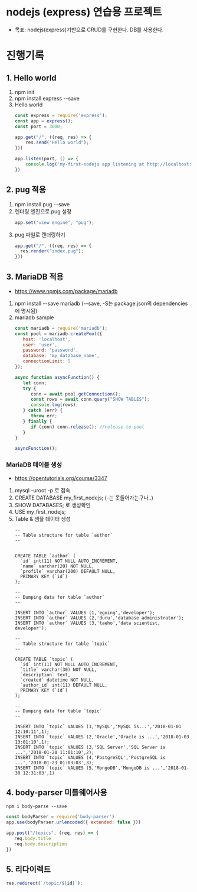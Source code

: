 # nodejs (express) 연습용 프로젝트
- 목표:  nodejs(express)기반으로 CRUD를 구현한다. DB를 사용한다.

# 진행기록
## 1. Hello world
1. npm init
2. npm install express --save
3. Hello world
    ```js
    const express = require('express');
    const app = express();
    const port = 3000;
    
    app.get("/", ((req, res) => {
        res.send("Hello world");
    }))
    
    app.listen(port, () => {
        console.log('my-first-nodejs app listening at http://localhost:3000')
    })
    ```
## 2. pug 적용
1. npm install pug --save
2. 렌더링 엔진으로 pug 설정
   ```js
   app.set("view engine", "pug");
   ```
3. pug 파일로 렌더링하기
   ```js
   app.get("/", ((req, res) => {
     res.render("index.pug");
   }))
   ```

## 3. MariaDB 적용
- https://www.npmjs.com/package/mariadb
1. npm install --save mariadb (--save, -S는 package.json의 dependencies에 명시됨)
2. mariadb sample
   ```js
   const mariadb = require('mariadb');
   const pool = mariadb.createPool({
      host: 'localhost',
      user: 'user',
      password: 'password',
      database: 'my_database_name',
      connectionLimit: 5
   });
   
   async function asyncFunction() {
      let conn;
      try {
         conn = await pool.getConnection();
         const rows = await conn.query("SHOW TABLES");
         console.log(rows);
      } catch (err) {
         throw err;
      } finally {
         if (conn) conn.release(); //release to pool
      }
   }
   
   asyncFunction();
   ```

### MariaDB 테이블 생성
- https://opentutorials.org/course/3347
1. mysql -uroot -p 로 접속
2. CREATE DATABASE my_first_nodejs; (-는 못들어가는구나..)
3. SHOW DATABASES; 로 생성확인
4. USE my_first_nodejs;
5. Table & 샘플 데이터 생성
   ```shell 
   --
   -- Table structure for table `author`
   --
     
     
   CREATE TABLE `author` (
     `id` int(11) NOT NULL AUTO_INCREMENT,
     `name` varchar(20) NOT NULL,
     `profile` varchar(200) DEFAULT NULL,
     PRIMARY KEY (`id`)
   );
     
   --
   -- Dumping data for table `author`
   --
     
   INSERT INTO `author` VALUES (1,'egoing','developer');
   INSERT INTO `author` VALUES (2,'duru','database administrator');
   INSERT INTO `author` VALUES (3,'taeho','data scientist, developer');
     
   --
   -- Table structure for table `topic`
   --
     
   CREATE TABLE `topic` (
     `id` int(11) NOT NULL AUTO_INCREMENT,
     `title` varchar(30) NOT NULL,
     `description` text,
     `created` datetime NOT NULL,
     `author_id` int(11) DEFAULT NULL,
     PRIMARY KEY (`id`)
   );
     
   --
   -- Dumping data for table `topic`
   --
     
   INSERT INTO `topic` VALUES (1,'MySQL','MySQL is...','2018-01-01 12:10:11',1);
   INSERT INTO `topic` VALUES (2,'Oracle','Oracle is ...','2018-01-03 13:01:10',1);
   INSERT INTO `topic` VALUES (3,'SQL Server','SQL Server is ...','2018-01-20 11:01:10',2);
   INSERT INTO `topic` VALUES (4,'PostgreSQL','PostgreSQL is ...','2018-01-23 01:03:03',3);
   INSERT INTO `topic` VALUES (5,'MongoDB','MongoDB is ...','2018-01-30 12:31:03',1)
   ```
   
## 4. body-parser 미들웨어사용
```shell
npm i body-parse --save
```

```js
const bodyParser = require('body-parser')
app.use(bodyParser.urlencoded({ extended: false }))

app.post("/topics", (req, res) => {
   req.body.title
   req.body.description
})
```

## 5. 리다이렉트
```js
res.redirect(`/topic/${id}`);
```
